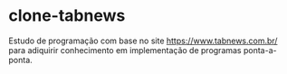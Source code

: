 # clone-tabnews
Estudo de programação com base no site https://www.tabnews.com.br/ para adiquirir conhecimento em implementação de programas ponta-a-ponta.
